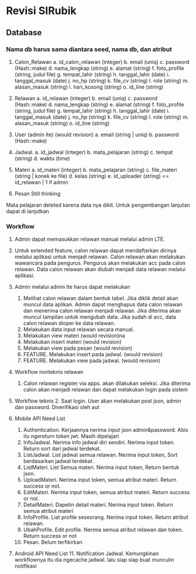 # Revisi SIRubik

## Database

### Nama db harus sama diantara seed, nama db, dan atribut

1. Calon_Relawan
   a. id_calon_relawan (integer)
   b. email (uniq)
   c. password (Hash::make)
   d. nama_lengkap (string)
   e. alamat (string)
   f. foto_profile (string, judul file)
   g. tempat_lahir (string)
   h. tanggal_lahir (date)
   i. tanggal_masuk (date)
   j. no_hp (string)
   k. file_cv (string)
   l. role (string)
   m. alasan_masuk (string)
   l. hari_kosong (string)
   o. id_line (string)

2. Relawan
   a. id_relawan (integer)
   b. email (uniq)
   c. password (Hash::make)
   d. nama_lengkap (string)
   e. alamat (string)
   f. foto_profile (string, judul file)
   g. tempat_lahir (string)
   h. tanggal_lahir (date)
   i. tanggal_masuk (date) 
   j. no_hp (string)
   k. file_cv (string)
   l. role (string)
   m. alasan_masuk (string)
   o. id_line (string)

3. User (admin lte) (would revision)
   a. email (string | uniq)
   b. password (Hash::make)

4. Jadwal.
   a. id_jadwal (integer)
   b. mata_pelajaran (string)
   c. tempat (string)
   d. waktu (time)

5. Materi
   a. id_materi (integer)
   b. mata_pelajaran (string)
   c. file_materi (string | konek ke file)
   d. kelas (string)
   e. id_uploader (string) <= id_relawan | 1 if admin

6. Pesan
   Still thinking

Mata pelajaran deleted karena data nya dikit. Untuk pengembangan lanjutan dapat di lanjutkan
   
### Workflow

1. Admin dapat memasukkan relawan manual melalui admin LTE.
2. Untuk extended feature, calon relawan dapat mendaftarkan dirinya melalui aplikasi untuk menjadi relawan. Calon relawan akan melakukan wawancara pada pengurus. Pengurus akan melakukan acc pada calon relawan. Data calon relawan akan diubah menjadi data relawan melalui aplikasi.
3. Admin melalui admin lte harus dapat melakukan
    1. Melihat calon relawan dalam bentuk tabel. Jika diklik detail akan muncul data aplikan. Admin dapat menghapus data calon relawan dan menerima calon relawan menjadi relawan. Jika diterima akan muncul tampilan untuk mengubah data. Jika sudah di acc, data calon relawan dioper ke data relawan.
    2. Melakukan data input relawan secara manual.
    3. Melakukan view materi (would revision)na
    4. Melakukan insert materi (would revision)
    5. Melakukan view pada pesan (would revision)
    6. FEATURE. Melakukan insert pada jadwal. (would revision)
    7. FEATURE. Melakukan view pada jadwal. (would revision)

4. Workflow nonteknis relawan
   1. Calon relawan register via apps. akan dilakukan seleksi. Jika diterima calon akan menjadi relawan dan dapat melakukan login pada sistem

5. Workflow teknis
   2. Saat login. User akan melakukan post json, admin dan password. Diverifikasi oleh aut

6. Mobile API Need List
   1. Authentication. Kerjaannya nerima input json admin&password. Abis itu ngereturn token jwt. Masih dipelajari
   2. InfoJadwal. Nerima info jadwal diri sendiri. Nerima input token. Return sort dari jadwal terdekat.
   3. ListJadwal. List jadwal semua relawan. Nerima input token, Sort berdasarkan jadwal terdekat.
   4. ListMateri. List Semua materi. Nerima input token, Return bentuk json.
   5. UploadMateri. Nerima input token, semua atribut materi. Return success or not.
   6. EditMateri. Nerima input token, semua atribut materi. Return success or not.
   7. DetailMateri. Dapetin detail materi. Nerima input token. Return semua atribut materi
   8. InfoProfile. Liat profile seseorang. Nerima input token. Return atribut relawan.
   9. UbahProfile. Edit profile. Nerima semua atribut relawan dan token. Return success or not
   10. Pesan. Belum terfikirkan

7. Android API Need List
   11. Notification Jadwal. Kemungkinan workflownya itu dia ngecache jadwal. lalu siap siap buat munculin notifikasi